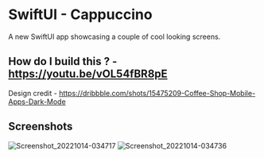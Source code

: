 # SwiftUI - Cappuccino

A new SwiftUI app showcasing a couple of cool looking screens.

## How do I build this ? - https://youtu.be/vOL54fBR8pE 

Design credit - https://dribbble.com/shots/15475209-Coffee-Shop-Mobile-Apps-Dark-Mode

## Screenshots

![Screenshot_20221014-034717](https://user-images.githubusercontent.com/8137504/195721249-b335eb3f-8357-445c-966e-331e750c8a6d.png)
![Screenshot_20221014-034736](https://user-images.githubusercontent.com/8137504/195721219-63a1fd84-d9c6-4019-a564-1f46edc13753.png)



